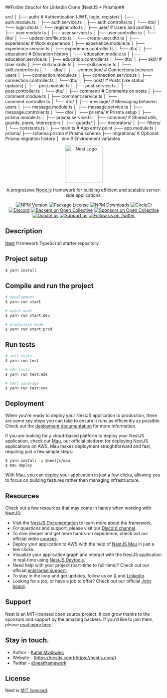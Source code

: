 
##Folder Structor for Linkedin Clone (NestJS + Prisma)##

src/
│
├── auth/                    # Authentication (JWT, login, register)
│   ├── auth.module.ts
│   ├── auth.service.ts
│   ├── auth.controller.ts
│   └── dto/
│       └── login.dto.ts
│       └── register.dto.ts
│
├── user/                    # Users and profiles
│   ├── user.module.ts
│   ├── user.service.ts
│   ├── user.controller.ts
│   └── dto/
│       └── update-profile.dto.ts
│       └── create-user.dto.ts
│
├── experience/             # Work experience
│   ├── experience.module.ts
│   ├── experience.service.ts
│   ├── experience.controller.ts
│   └── dto/
│
├── education/              # Education history
│   ├── education.module.ts
│   ├── education.service.ts
│   ├── education.controller.ts
│   └── dto/
│
├── skill/                  # User skills
│   ├── skill.module.ts
│   ├── skill.service.ts
│   ├── skill.controller.ts
│   └── dto/
│
├── connection/             # Connections between users
│   ├── connection.module.ts
│   ├── connection.service.ts
│   ├── connection.controller.ts
│   └── dto/
│
├── post/                   # Posts (like status updates)
│   ├── post.module.ts
│   ├── post.service.ts
│   ├── post.controller.ts
│   └── dto/
│
├── comment/                # Comments on posts
│   ├── comment.module.ts
│   ├── comment.service.ts
│   ├── comment.controller.ts
│   └── dto/
│
├── message/                # Messaging between users
│   ├── message.module.ts
│   ├── message.service.ts
│   ├── message.controller.ts
│   └── dto/
│
├── prisma/                 # Prisma setup
│   ├── prisma.module.ts
│   ├── prisma.service.ts
│
├── common/                 # Shared utils, guards, pipes, interceptors
│   ├── guards/
│   ├── decorators/
│   ├── filters/
│   └── constants.ts
│
├── main.ts                 # App entry point
├── app.module.ts
│
prisma/
├── schema.prisma           # Prisma schema
├── migrations/             # Optional: Prisma migration history
│
.env                        # Environment variables


<p align="center">
  <a href="http://nestjs.com/" target="blank"><img src="https://nestjs.com/img/logo-small.svg" width="120" alt="Nest Logo" /></a>
</p>

[circleci-image]: https://img.shields.io/circleci/build/github/nestjs/nest/master?token=abc123def456
[circleci-url]: https://circleci.com/gh/nestjs/nest

  <p align="center">A progressive <a href="http://nodejs.org" target="_blank">Node.js</a> framework for building efficient and scalable server-side applications.</p>
    <p align="center">
<a href="https://www.npmjs.com/~nestjscore" target="_blank"><img src="https://img.shields.io/npm/v/@nestjs/core.svg" alt="NPM Version" /></a>
<a href="https://www.npmjs.com/~nestjscore" target="_blank"><img src="https://img.shields.io/npm/l/@nestjs/core.svg" alt="Package License" /></a>
<a href="https://www.npmjs.com/~nestjscore" target="_blank"><img src="https://img.shields.io/npm/dm/@nestjs/common.svg" alt="NPM Downloads" /></a>
<a href="https://circleci.com/gh/nestjs/nest" target="_blank"><img src="https://img.shields.io/circleci/build/github/nestjs/nest/master" alt="CircleCI" /></a>
<a href="https://discord.gg/G7Qnnhy" target="_blank"><img src="https://img.shields.io/badge/discord-online-brightgreen.svg" alt="Discord"/></a>
<a href="https://opencollective.com/nest#backer" target="_blank"><img src="https://opencollective.com/nest/backers/badge.svg" alt="Backers on Open Collective" /></a>
<a href="https://opencollective.com/nest#sponsor" target="_blank"><img src="https://opencollective.com/nest/sponsors/badge.svg" alt="Sponsors on Open Collective" /></a>
  <a href="https://paypal.me/kamilmysliwiec" target="_blank"><img src="https://img.shields.io/badge/Donate-PayPal-ff3f59.svg" alt="Donate us"/></a>
    <a href="https://opencollective.com/nest#sponsor"  target="_blank"><img src="https://img.shields.io/badge/Support%20us-Open%20Collective-41B883.svg" alt="Support us"></a>
  <a href="https://twitter.com/nestframework" target="_blank"><img src="https://img.shields.io/twitter/follow/nestframework.svg?style=social&label=Follow" alt="Follow us on Twitter"></a>
</p>
  <!--[![Backers on Open Collective](https://opencollective.com/nest/backers/badge.svg)](https://opencollective.com/nest#backer)
  [![Sponsors on Open Collective](https://opencollective.com/nest/sponsors/badge.svg)](https://opencollective.com/nest#sponsor)-->

## Description

[Nest](https://github.com/nestjs/nest) framework TypeScript starter repository.

## Project setup

```bash
$ yarn install
```

## Compile and run the project

```bash
# development
$ yarn run start

# watch mode
$ yarn run start:dev

# production mode
$ yarn run start:prod
```

## Run tests

```bash
# unit tests
$ yarn run test

# e2e tests
$ yarn run test:e2e

# test coverage
$ yarn run test:cov
```

## Deployment

When you're ready to deploy your NestJS application to production, there are some key steps you can take to ensure it runs as efficiently as possible. Check out the [deployment documentation](https://docs.nestjs.com/deployment) for more information.

If you are looking for a cloud-based platform to deploy your NestJS application, check out [Mau](https://mau.nestjs.com), our official platform for deploying NestJS applications on AWS. Mau makes deployment straightforward and fast, requiring just a few simple steps:

```bash
$ yarn install -g @nestjs/mau
$ mau deploy
```

With Mau, you can deploy your application in just a few clicks, allowing you to focus on building features rather than managing infrastructure.

## Resources

Check out a few resources that may come in handy when working with NestJS:

- Visit the [NestJS Documentation](https://docs.nestjs.com) to learn more about the framework.
- For questions and support, please visit our [Discord channel](https://discord.gg/G7Qnnhy).
- To dive deeper and get more hands-on experience, check out our official video [courses](https://courses.nestjs.com/).
- Deploy your application to AWS with the help of [NestJS Mau](https://mau.nestjs.com) in just a few clicks.
- Visualize your application graph and interact with the NestJS application in real-time using [NestJS Devtools](https://devtools.nestjs.com).
- Need help with your project (part-time to full-time)? Check out our official [enterprise support](https://enterprise.nestjs.com).
- To stay in the loop and get updates, follow us on [X](https://x.com/nestframework) and [LinkedIn](https://linkedin.com/company/nestjs).
- Looking for a job, or have a job to offer? Check out our official [Jobs board](https://jobs.nestjs.com).

## Support

Nest is an MIT-licensed open source project. It can grow thanks to the sponsors and support by the amazing backers. If you'd like to join them, please [read more here](https://docs.nestjs.com/support).

## Stay in touch.

- Author - [Kamil Myśliwiec](https://twitter.com/kammysliwiec)
- Website - [https://nestjs.com](https://nestjs.com/)
- Twitter - [@nestframework](https://twitter.com/nestframework)

## License

Nest is [MIT licensed](https://github.com/nestjs/nest/blob/master/LICENSE).
